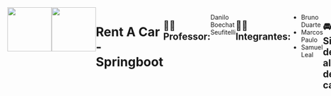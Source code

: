 <div style="display: flex;">
  <img style="width: 100px" src="https://seeklogo.com/images/S/spring-logo-9A2BC78AAF-seeklogo.com.png">
  <img style="width: 100px" src="https://upload.wikimedia.org/wikipedia/commons/thumb/a/a7/React-icon.svg/2300px-React-icon.svg.png"
</div>
  
# Rent A Car - Springboot

## 👨‍🏫 Professor:
Danilo Boechat Seufitelli


## 👨‍💻 Integrantes:
* Bruno  Duarte  
* Marcos Paulo  
* Samuel Leal

## 🚘 Sistema de aluguéis de carros
O sistema Rent A Car permite o cadastro de Clientes, Bancos e Empresas; assim como a criação de pedidos de alugel de veículos.
Após a solicitação do cliente, os agentes (bancos e empresas) podem validar o pedido e gerar um contrato a partir do mesmo.

## 💻 Tecnologias utilizadas
 - Java 17 - Spring Boot
 - Flyway framework
 - Spring Data JPA
 - React
 - Typescript
